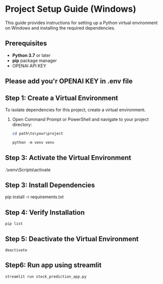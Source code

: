 # Project Setup Guide (Windows)

This guide provides instructions for setting up a Python virtual environment on Windows and installing the required dependencies.

## Prerequisites

- **Python 3.7** or later
- **pip** package manager
- OPENAI API KEY

## Please add you'r OPENAI KEY in .env file

## Step 1: Create a Virtual Environment

To isolate dependencies for this project, create a virtual environment.

1. Open Command Prompt or PowerShell and navigate to your project directory:

   ```powershell
   cd path\to\your\project

   python -m venv venv

## Step 3: Activate the Virtual Environment
   .\venv\Scripts\activate

## Step 3: Install Dependencies

   pip install -r requirements.txt

## Step 4: Verify Installation

    pip list
## Step 5: Deactivate the Virtual Environment

    deactivate
## Step6: Run app using streamlit

    streamlit run stock_prediction_app.py
